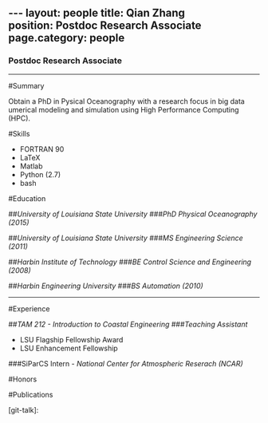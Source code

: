 --- layout: people
title: Qian Zhang	 
position: Postdoc Research Associate 
page.category: people
---

### Postdoc Research Associate 

---

#Summary

Obtain a PhD in Pysical Oceanography with a research focus in big data umerical modeling and simulation using High Performance Computing (HPC).


#Skills

* FORTRAN 90
* LaTeX
* Matlab
* Python (2.7)
* bash

#Education

##_University of Louisiana State University_
###_PhD Physical Oceanography (2015)_

##_University of Louisiana State University_
###_MS Engineering Science (2011)_

##_Harbin Institute of Technology_
###_BE Control Science and Engineering (2008)_

##_Harbin Engineering University_
###_BS Automation (2010)_

---

#Experience

##_TAM 212 - Introduction to Coastal Engineering_ 
###_Teaching Assistant_

- LSU Flagship Fellowship Award 
- LSU Enhancement Fellowship 


###SiParCS  Intern - _National Center for Atmospheric Reserach (NCAR)_

#Honors

#Publications




[mre_web]: http://www.ncsa.illinois.edu/
[git-talk]: 
